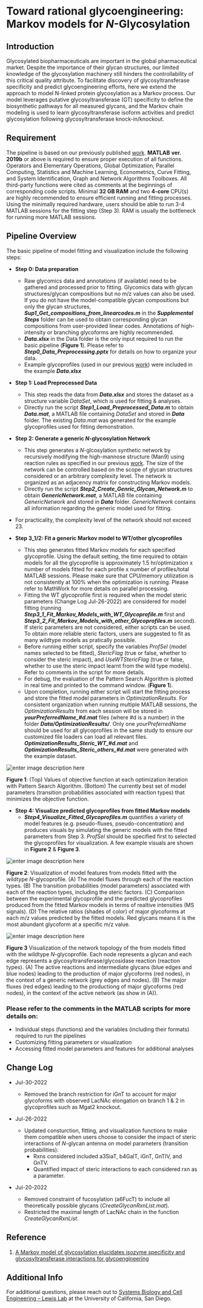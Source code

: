 
# **Toward rational glycoengineering: Markov models for *N*-Glycosylation**

## **Introduction**
Glycosylated biopharmaceuticals are important in the global pharmaceutical market. Despite the importance of their glycan structures, our limited knowledge of the glycosylation machinery still hinders the controllability of this critical quality attribute. To facilitate discovery of glycosyltransferase specificity and predict glycoengineering efforts, here we extend the approach to model N-linked protein glycosylation as a Markov process. Our model leverages putative glycosyltransferase (GT) specificity to define the biosynthetic pathways for all measured glycans, and the Markov chain modeling is used to learn glycosyltransferase isoform activities and predict glycosylation following glycosyltransferase knock-in/knockout.

## **Requirement**
The pipeline is based on our previously published [work](https://www.sciencedirect.com/science/article/pii/S2590262820300010). **MATLAB** **ver. 2019b** or above is required to ensure proper execution of all functions. Operators and Elementary Operations, Global Optimization, Parallel Computing, Statistics and Machine Learning, Econometrics, Curve Fitting, and System Identification, Graph and Network Algorithms Toolboxes. All third-party functions were cited as comments at the beginnings of corresponding code scripts. Minimal **32 GB RAM** and two **4-core** CPU(s) are highly recommended to ensure efficient running and fitting processes. Using the minimally required hardware, users should be able to run 3-4 MATLAB sessions for the fitting step (Step 3). RAM is usually the bottleneck for running more MATLAB sessions.  

## **Pipeline Overview**
The basic pipeline of model fitting and visualization include the following steps:
- **Step 0: Data preparation**
  - Raw glycomics data and annotations (if available) need to be gathered and processed prior to fitting. Glycomics data with glycan structures/glycan compositions but no m/z values can also be used. If you do not have the model-compatible glycan compositions but only the glycan structures, ***Sup1_Get_compositions_from_linearcodes.m*** in the ***Supplemental Steps*** folder can be used to obtain corresponding glycan compositions from user-provided linear codes. Annotations of high-intensity or branching glycoforms are highly recommended.
  - ***Data.xlsx*** in the Data folder is the only input required to run the basic pipeline (**Figure 1**). Please refer to ***Step0_Data_Preprocessing.pptx*** for details on how to organize your data.
  - Example glycoprofiles (used in our previous [work](https://www.sciencedirect.com/science/article/pii/S2590262820300010)) were included in the example  ***Data.xlsx*** 

- **Step 1: Load Preprocessed Data**
  - This step reads the data from ***Data.xlsx*** and stores the dataset as a structure variable *DataSet*, which is used for fitting & analyses. 
  - Directly run the script ***Step1_Load_Preprocessed_Data.m*** to obtain ***Data.mat***, a MATLAB file containing *DataSet* and stored in ***Data*** folder. The existing *Data.mat* was generated for the example glycoprofiles used for fitting demonstration.
 
 - **Step 2: Generate a generic *N*-glycosylation Network**
   - This step generates a *N*-glcosylation synthetic network by recursively modifying the high-mannose structure (Man9) using reaction rules as specified in our previous [work](https://www.sciencedirect.com/science/article/pii/S2590262820300010). The size of the network can be controlled based on the scope of glycan structures considered or an arbitrary complexity level. The network is organized as an adjacency matrix for constructing Markov models.
   - Directly run the script ***Step2_Create_Genric_Glycan_Network.m*** to obtain ***GenericNetwork.mat***, a MATLAB file containing *GenericNetwork* and stored in ***Data*** folder. *GenericNetwork* contains all information regarding the generic model used for fitting.
 - For practicality, the complexity level of the network should not exceed 23.
 
 - **Step 3_1/2: Fit a generic Markov model to WT/other glycoprofiles**
   - This step generates fitted  Markov models for each specified glycoprofile. Using the default setting, the time required to obtain models for all the glycoprofile is approximately 1.5 hr/optimization x number of models fitted for each profile x number of profiles/total MATLAB sessions. Please make sure that CPU/memory utilization is not consistently at 100% when the optimization is running. Please refer to MathWork for more details on parallel processing. 
   - Fitting the WT glycoprofile first is required when the model steric parameters (Change Log Jul-26-2022) are considered for model fitting (running ***Step3_1_Fit_Markov_Models_with_WT_Glycoprofile.m*** first and ***Step3_2_Fit_Markov_Models_with_other_Glycoprofiles.m*** second). If steric parameters are not considered, either scripts can be used. To obtain more reliable steric factors, users are suggested to fit as many wildtype models as pratically possible.
   - Before running either script, specify the variables *ProfSel* (model names selected to be fitted),  *StericFlag* (true or false, whether to consider the steric impact), and *UseWTStericFlag* (true or false, whether to use the steric impact learnt from the wild type models). Refer to comments in the script for more details.
   - For debug, the evaluation of the Pattern Search Algorithm is plotted in real time and printed to the command window. (**Figure 1**). 
   - Upon completion, running either script will start the fitting process and store the fitted model parameters in *OptimizationResults*. For consistent organization when running multiple MATLAB sessions, the *OptimizationResults* from each session will be stored in ***yourPreferredName_#d.mat*** files (where #d is a number) in the folder ***Data/OptimizationResults/***. Only one *yourPreferredName* should be used for all glycoprofiles in the same study to ensure our customized file loaders can load all relevant files. ***OptimizationResults_Steric_WT_#d.mat*** and ***OptimizationResults_Steric_others_#d.mat*** were generated with the example dataset.

![enter image description here](https://github.com/LewisLabUCSD/N-Glycosylation-Markov-Models/blob/main/Figures/Figure%201.PNG)

**Figure 1**: (Top) Values of objective function at each optimization iteration with Pattern Search Algorithm. (Bottom) The currently best set of model parameters (transition probabilities associated with reaction types) that minimizes the objective function. 

 - **Step 4: Visualize predicted glycoprofiles from fitted Markov models**
   - ***Step4_Visualize_Fitted_Glycoprofiles.m*** quantifies a variety of model features (e.g. pseudo-fluxes, pseudo-concentration) and produces visuals by simulating the generic models with the fitted parameters from Step 3. *ProfSel* should be specified first to selected the glycoprofiles for visualization. A few example visuals are shown in **Figure 2** & **Figure 3**.   
 

![enter image description here](https://github.com/LewisLabUCSD/N-Glycosylation-Markov-Models/blob/main/Figures/Figure%202.PNG)

**Figure 2**: Visualization of model features from models fitted with the wildtype *N*-glycoprofile. (A) The model fluxes through each of the reaction types. (B) The transition probabilities (model parameters) associated with each of the reaction types, including the steric factors. (C) Comparison between the experimental glycoprofile and the predicted glycoprofiles produced from the fitted Markov models in terms of realtive intensities (MS signals). (D) The relative ratios (shades of color) of major glycoforms at each m/z values predicted by the fitted models. Red glycans means it is the most abundant glycoform at a specific m/z value.   

![enter image description here](https://github.com/LewisLabUCSD/N-Glycosylation-Markov-Models/blob/main/Figures/Figure%203.PNG)

**Figure 3** Visualization of the network topology of the from models fitted with the wildtype *N*-glycoprofile. Each node represents a glycan and each edge represents a glycosyltransferase/glycosidase reaction (reaction types). (A) The active reactions and intermediate glycans (blue edges and blue nodes) leading to the production of major glycoforms (red nodes), in the context of a generic network (grey edges and nodes). (B) The major fluxes (red edges) leading to the productiong of major glycoforms (red nodes), in the context of the active network (as show in (A)). 

### Please refer to the comments in the MATLAB scripts for more details on:
- Individual steps (functions) and the variables (including their formats) required to run the pipelines
- Customizing fitting parameters or visualization
- Accessing fitted model parameters and features for additional analyses

## **Change Log**

- Jul-30-2022
  - Removed the branch restriction for iGnT to account for major glycoforms with observed LacNAc elongation on branch 1 & 2 in glycoprofiles such as Mgat2 knockout.

- Jul-26-2022
  - Updated consturction, fitting, and visualization functions to make them compatible when users choose to consider the impact of steric interactions of *N*-glycan antenna on model parameters (transition probabilities):
    - Rxns considered included a3SiaT, b4GalT, iGnT, GnTIV, and GnTV.
    - Quantified impact of steric interactions to each considered rxn as a parameter.    

- Jul-20-2022 
  - Removed constraint of fucosylation (a6FucT) to include all theoretically possible glycans (*CreateGlycanRxnList.mat*). 
  - Restricted the maximal length of LacNAc chain in the function *CreateGlycanRxnList*.

## **Reference**
1. [A Markov model of glycosylation elucidates isozyme specificity and glycosyltransferase interactions for glycoengineering](https://www.sciencedirect.com/science/article/pii/S2590262820300010\).)

## **Additional Info**
For additional questions, please reach out to [Systems Biology and Cell Engineering – Lewis Lab](https://lewislab.ucsd.edu/) at the University of California, San Diego.  
